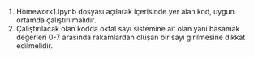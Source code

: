 
1) Homework1.ipynb dosyası açılarak içerisinde yer alan kod, uygun ortamda çalıştırılmalıdır. </br>
2) Çalıştırılacak olan kodda oktal sayı sistemine ait olan yani basamak değerleri 0-7 arasında rakamlardan oluşan bir sayı girilmesine dikkat edilmelidir. </br>
